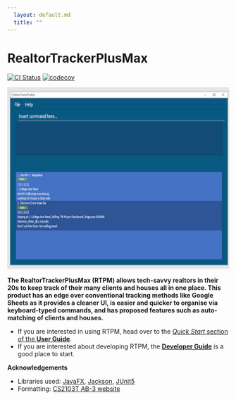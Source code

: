 ```yaml
---
  layout: default.md
  title: ""
---
```


# RealtorTrackerPlusMax

[![CI Status](https://github.com/se-edu/addressbook-level3/workflows/Java%20CI/badge.svg)](https://github.com/AY2324S1-CS2103T-F11-3/tp/actions)
[![codecov](https://codecov.io/gh/se-edu/addressbook-level3/branch/master/graph/badge.svg)](https://app.codecov.io/gh/AY2324S1-CS2103T-F11-3/tp)

![Ui](images/Ui.png)

**The RealtorTrackerPlusMax (RTPM) allows tech-savvy realtors in their 20s to keep track of their many clients and houses
all in one place. This product has an edge over conventional tracking methods like Google Sheets as it provides a
cleaner UI, is easier and quicker to organise via keyboard-typed commands, and has proposed features such as
auto-matching of clients and houses.**

* If you are interested in using RTPM, head over to the [_Quick Start_ section of the **User Guide**](UserGuide.html#quick-start).
* If you are interested about developing RTPM, the [**Developer Guide**](DeveloperGuide.html) is a good place to start.


**Acknowledgements**

* Libraries used: [JavaFX](https://openjfx.io/), [Jackson](https://github.com/FasterXML/jackson), [JUnit5](https://github.com/junit-team/junit5)
* Formatting: [CS2103T AB-3 website](https://se-education.org/addressbook-level3/)
